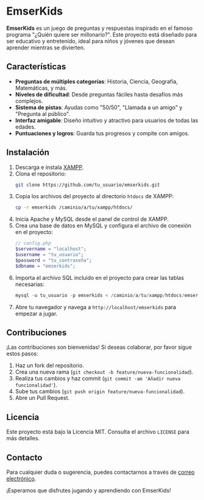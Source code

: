 # EmserKids

**EmserKids** es un juego de preguntas y respuestas inspirado en el famoso programa "¿Quién quiere ser millonario?". Este proyecto está diseñado para ser educativo y entretenido, ideal para niños y jóvenes que desean aprender mientras se divierten.

## Características

- **Preguntas de múltiples categorías**: Historia, Ciencia, Geografía, Matemáticas, y más.
- **Niveles de dificultad**: Desde preguntas fáciles hasta desafíos más complejos.
- **Sistema de pistas**: Ayudas como "50/50", "Llamada a un amigo" y "Pregunta al público".
- **Interfaz amigable**: Diseño intuitivo y atractivo para usuarios de todas las edades.
- **Puntuaciones y logros**: Guarda tus progresos y compite con amigos.

## Instalación

1. Descarga e instala [XAMPP](https://www.apachefriends.org/download.html).
2. Clona el repositorio:
    ```bash
    git clone https://github.com/tu_usuario/emserkids.git
    ```
3. Copia los archivos del proyecto al directorio `htdocs` de XAMPP:
    ```bash
    cp -r emserkids /caminio/a/tu/xampp/htdocs/
    ```
4. Inicia Apache y MySQL desde el panel de control de XAMPP.
5. Crea una base de datos en MySQL y configura el archivo de conexión en el proyecto:
    ```php
    // config.php
    $servername = "localhost";
    $username = "tu_usuario";
    $password = "tu_contraseña";
    $dbname = "emserkids";
    ```
6. Importa el archivo SQL incluido en el proyecto para crear las tablas necesarias:
    ```sql
    mysql -u tu_usuario -p emserkids < /caminio/a/tu/xampp/htdocs/emserkids/database/emserkids.sql
    ```
7. Abre tu navegador y navega a `http://localhost/emserkids` para empezar a jugar.

## Contribuciones

¡Las contribuciones son bienvenidas! Si deseas colaborar, por favor sigue estos pasos:

1. Haz un fork del repositorio.
2. Crea una nueva rama (`git checkout -b feature/nueva-funcionalidad`).
3. Realiza tus cambios y haz commit (`git commit -am 'Añadir nueva funcionalidad'`).
4. Sube tus cambios (`git push origin feature/nueva-funcionalidad`).
5. Abre un Pull Request.

## Licencia

Este proyecto está bajo la Licencia MIT. Consulta el archivo `LICENSE` para más detalles.

## Contacto

Para cualquier duda o sugerencia, puedes contactarnos a través de [correo electrónico](mailto:contacto@emserkids.com).

¡Esperamos que disfrutes jugando y aprendiendo con EmserKids!
